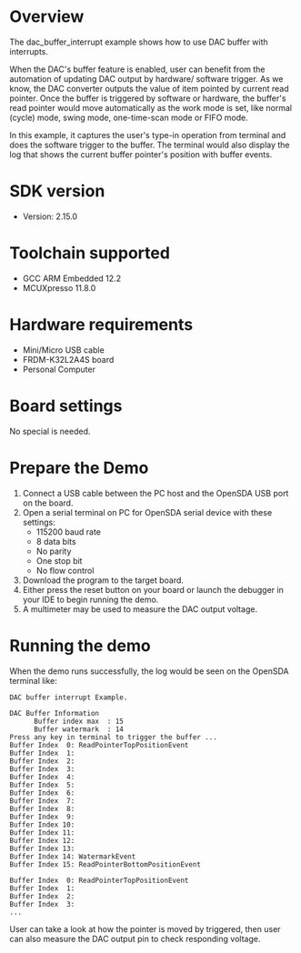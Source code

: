 Overview
========

The dac_buffer_interrupt example shows how to use DAC buffer with interrupts.

When the DAC's buffer feature is enabled, user can benefit from the automation of updating DAC output by hardware/
software trigger. As we know, the DAC converter outputs the value of item pointed by current read pointer. Once the 
buffer is triggered by software or hardware, the buffer's read pointer would move automatically as the work mode is set,
like normal (cycle) mode, swing mode, one-time-scan mode or FIFO mode.

In this example, it captures the user's type-in operation from terminal and does the software trigger to the buffer.
The terminal would also display the log that shows the current buffer pointer's position with buffer events.

SDK version
===========
- Version: 2.15.0

Toolchain supported
===================
- GCC ARM Embedded  12.2
- MCUXpresso  11.8.0

Hardware requirements
=====================
- Mini/Micro USB cable
- FRDM-K32L2A4S board
- Personal Computer

Board settings
==============
No special is needed.

Prepare the Demo
================
1. Connect a USB cable between the PC host and the OpenSDA USB port on the board.
2. Open a serial terminal on PC for OpenSDA serial device with these settings:
    - 115200 baud rate
    - 8 data bits
    - No parity
    - One stop bit
    - No flow control
3. Download the program to the target board.
4. Either press the reset button on your board or launch the debugger in your IDE to begin running the demo.
5. A multimeter may be used to measure the DAC output voltage.

Running the demo
================
When the demo runs successfully, the log would be seen on the OpenSDA terminal like:

~~~~~~~~~~~~~~~~~~~~~~~~~~~~~
DAC buffer interrupt Example.

DAC Buffer Information
      Buffer index max  : 15
      Buffer watermark  : 14
Press any key in terminal to trigger the buffer ...
Buffer Index  0: ReadPointerTopPositionEvent
Buffer Index  1:
Buffer Index  2:
Buffer Index  3:
Buffer Index  4:
Buffer Index  5:
Buffer Index  6:
Buffer Index  7:
Buffer Index  8:
Buffer Index  9:
Buffer Index 10:
Buffer Index 11:
Buffer Index 12:
Buffer Index 13:
Buffer Index 14: WatermarkEvent
Buffer Index 15: ReadPointerBottomPositionEvent

Buffer Index  0: ReadPointerTopPositionEvent
Buffer Index  1:
Buffer Index  2:
Buffer Index  3:
...
~~~~~~~~~~~~~~~~~~~~~~~~~~~~~
User can take a look at how the pointer is moved by triggered, then user can also measure the DAC output
pin to check responding voltage.
